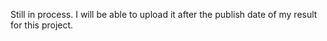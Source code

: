 Still in process. I will be able to upload it after the publish date of my result for this project.
